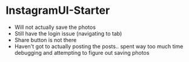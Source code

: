 # InstagramUI-Starter

- Will not actually save the photos
- Still have the login issue (navigating to tab)
- Share button is not there
- Haven't got to actually posting the posts.. spent way too much time debugging and attempting to figure out saving photos
